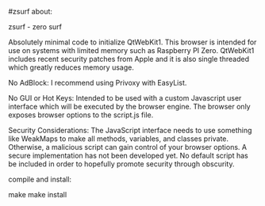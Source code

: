 #zsurf
about:

zsurf - zero surf

Absolutely minimal code to initialize QtWebKit1. This browser is intended for use on systems with limited memory such as Raspberry PI Zero. QtWebKit1 includes recent security patches from Apple and it is also single threaded which greatly reduces memory usage.

No AdBlock:
I recommend using Privoxy with EasyList.

No GUI or Hot Keys:
Intended to be used with a custom Javascript user interface which will be executed by the browser engine. The browser only exposes browser options to the script.js file.

Security Considerations:
The JavaScript interface needs to use something like WeakMaps to make all methods, variables, and classes private. Otherwise, a malicious script can gain control of your browser options. A secure implementation has not been developed yet. No default script has be included in order to hopefully promote security through obscurity.

compile and install: 

make
make install

